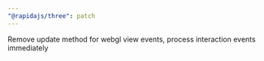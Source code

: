 ```yaml
---
"@rapidajs/three": patch
---
```


Remove update method for webgl view events, process interaction events immediately

